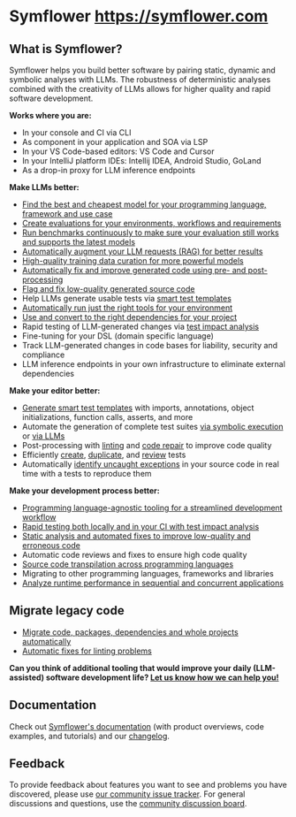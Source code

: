 # Symflower https://symflower.com

## What is Symflower?

Symflower helps you build better software by pairing static, dynamic and symbolic analyses with LLMs. The robustness of deterministic analyses combined with the creativity of LLMs allows for higher quality and rapid software development.

**Works where you are:**

- In your console and CI via CLI
- As component in your application and SOA via LSP
- In your VS Code-based editors: VS Code and Cursor
- In your IntelliJ platform IDEs: Intellij IDEA, Android Studio, GoLand
- As a drop-in proxy for LLM inference endpoints

**Make LLMs better:**

- [Find the best and cheapest model for your programming language, framework and use case](https://docs.symflower.com/docs/symflower-LLM/DevQualityEval/)
- [Create evaluations for your environments, workflows and requirements](https://symflower.com/en/)
- [Run benchmarks continuously to make sure your evaluation still works and supports the latest models](https://symflower.com/en/)
- [Automatically augment your LLM requests (RAG) for better results](https://docs.symflower.com/docs/symflower-LLM/symflower-symbols/)
- [High-quality training data curation for more powerful models](https://docs.symflower.com/docs/symflower-LLM/symflower-run/)
- [Automatically fix and improve generated code using pre- and post-processing](https://docs.symflower.com/docs/symflower-LLM/symflower-fix/)
- [Flag and fix low-quality generated source code](https://docs.symflower.com/docs/symflower-LLM/symflower-lint/)
- Help LLMs generate usable tests via [smart test templates](https://docs.symflower.com/docs/test-templates/)
- [Automatically run just the right tools for your environment](https://docs.symflower.com/docs/symflower-LLM/symflower-test/)
- [Use and convert to the right dependencies for your project](https://docs.symflower.com/docs/symflower-LLM/symflower-migrate/)
- Rapid testing of LLM-generated changes via [test impact analysis](https://docs.symflower.com/docs/symflower-LLM/symflower-test-runner/)
- Fine-tuning for your DSL (domain specific language)
- Track LLM-generated changes in code bases for liability, security and compliance
- LLM inference endpoints in your own infrastructure to eliminate external dependencies

**Make your editor better:**

- [Generate smart test templates](https://docs.symflower.com/docs/test-templates/test-template-tutorial/) with imports, annotations, object initializations, function calls, asserts, and more
- Automate the generation of complete test suites [via symbolic execution](https://docs.symflower.com/docs/test-suites/test-suite-tutorial/) or [via LLMs](https://docs.symflower.com/docs/test-suites/test-generation-LLM/)
- Post-processing with [linting](https://docs.symflower.com/docs/symflower-LLM/symflower-lint/) and [code repair](https://docs.symflower.com/docs/symflower-LLM/symflower-fix/) to improve code quality
- Efficiently [create](https://docs.symflower.com/docs/managing-tests/create-test-code-lens/), [duplicate](https://docs.symflower.com/docs/managing-tests/duplicate-test-code-lens/), and [review](https://docs.symflower.com/docs/managing-tests/test-review-workflow/) tests
- Automatically [identify uncaught exceptions](https://docs.symflower.com/docs/test-backed-diagnostics/) in your source code in real time with a tests to reproduce them

**Make your development process better:**

- [Programming language-agnostic tooling for a streamlined development workflow](https://docs.symflower.com/docs/symflower-LLM/symflower-test/)
- [Rapid testing both locally and in your CI with test impact analysis](https://docs.symflower.com/docs/symflower-LLM/symflower-test-runner/)
- [Static analysis and automated fixes to improve low-quality and erroneous code](https://docs.symflower.com/docs/symflower-LLM/symflower-fix/)
- Automatic code reviews and fixes to ensure high code quality
- [Source code transpilation across programming languages](https://symflower.com/en/company/blog/2024/transpilation-with-llms/)
- Migrating to other programming languages, frameworks and libraries
- [Analyze runtime performance in sequential and concurrent applications](https://docs.symflower.com/docs/symflower-LLM/symflower-trace/)

## Migrate legacy code

- [Migrate code, packages, dependencies and whole projects automatically](https://docs.symflower.com/docs/symflower-LLM/symflower-migrate/)
- [Automatic fixes for linting problems](https://docs.symflower.com/docs/symflower-LLM/symflower-lint/)

**Can you think of additional tooling that would improve your daily (LLM-assisted) software development life? [Let us know how we can help you!](https://symflower.com/en/company/contact/)**

## Documentation

Check out [Symflower's documentation](https://docs.symflower.com/) (with product overviews, code examples, and tutorials) and our [changelog](https://docs.symflower.com/docs/changelog/).

## Feedback

To provide feedback about features you want to see and problems you have discovered, please use [our community issue tracker](https://github.com/symflower/symflower/issues). For general discussions and questions, use the [community discussion board](https://github.com/symflower/symflower/discussions).
